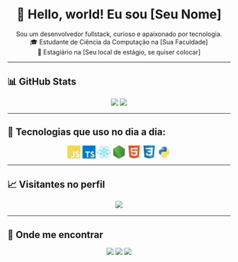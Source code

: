 <h1 align="center">👋 Hello, world! Eu sou [Seu Nome]</h1>

<p align="center">Sou um desenvolvedor fullstack, curioso e apaixonado por tecnologia.<br>
🎓 Estudante de Ciência da Computação na [Sua Faculdade] <br>
💼 Estagiário na [Seu local de estágio, se quiser colocar] <br>
</p>

---

## 📊 GitHub Stats

<div align="center">
  <img height="160em" src="https://github-readme-stats.vercel.app/api?username=yGustavoR10&show_icons=true&theme=radical&include_all_commits=true&count_private=true"/>
  <img height="160em" src="https://github-readme-stats.vercel.app/api/top-langs/?username=yGustavoR10&layout=compact&langs_count=8&theme=radical"/>
</div>

---

## 🧠 Tecnologias que uso no dia a dia:

<div style="display: inline_block" align="center">
  <img align="center" alt="JS" height="30" src="https://raw.githubusercontent.com/devicons/devicon/master/icons/javascript/javascript-plain.svg">
  <img align="center" alt="TS" height="30" src="https://raw.githubusercontent.com/devicons/devicon/master/icons/typescript/typescript-plain.svg">
  <img align="center" alt="React" height="30" src="https://raw.githubusercontent.com/devicons/devicon/master/icons/react/react-original.svg">
  <img align="center" alt="Node" height="30" src="https://raw.githubusercontent.com/devicons/devicon/master/icons/nodejs/nodejs-original.svg">
  <img align="center" alt="HTML" height="30" src="https://raw.githubusercontent.com/devicons/devicon/master/icons/html5/html5-original.svg">
  <img align="center" alt="CSS" height="30" src="https://raw.githubusercontent.com/devicons/devicon/master/icons/css3/css3-original.svg">
  <img align="center" alt="Python" height="30" src="https://raw.githubusercontent.com/devicons/devicon/master/icons/python/python-original.svg">
  <!-- Adicione outros ícones que desejar -->
</div>

---







## 📈 Visitantes no perfil

<p align="center">
  <img src="https://hits.seeyoufarm.com/api/count/incr/badge.svg?url=https://github.com/gustavocosta&count_bg=%2300C853&title_bg=%23555555&icon=github.svg&icon_color=%23FFFFFF&title=visitas&edge_flat=false"/>
</p>



---

## 🔗 Onde me encontrar

<p align="center">
  <a href="https://instagram.com/seuusuario" target="_blank"><img src="https://img.shields.io/badge/Instagram-E4405F?style=for-the-badge&logo=instagram&logoColor=white"/></a>
  <a href="mailto:seuemail@gmail.com"><img src="https://img.shields.io/badge/Gmail-D14836?style=for-the-badge&logo=gmail&logoColor=white"/></a>
  <a href="https://www.linkedin.com/in/seulinkedin/" target="_blank"><img src="https://img.shields.io/badge/LinkedIn-0077B5?style=for-the-badge&logo=linkedin&logoColor=white"/></a>
</p>

